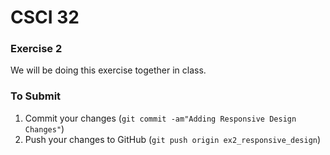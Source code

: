 # CSCI 32 #

### Exercise 2 ###

We will be doing this exercise together in class.

### To Submit ###

1. Commit your changes (`git commit -am"Adding Responsive Design Changes"`)
2. Push your changes to GitHub (`git push origin ex2_responsive_design`)
